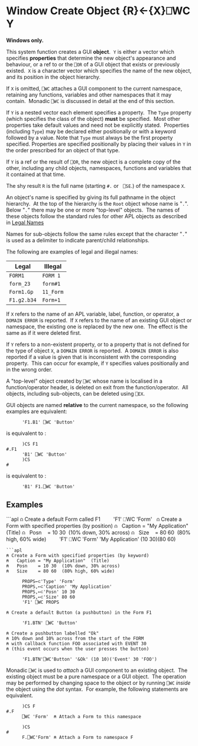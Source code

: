 <!-- Hidden search keywords -->
<div style="display: none;">
  ⎕WC WC
</div>






<h1 class="heading"><span class="name">Window Create Object</span> <span class="command">{R}←{X}⎕WC Y</span></h1>



**Windows only.**


This system function creates a GUI **object**.  `Y` is either a vector which specifies **properties** that determine the new object's appearance and behaviour, or a ref to or the `⎕OR` of a GUI object that exists or previously existed.  `X` is a character vector which specifies the name of the new object, and its position in the object hierarchy.



If `X` is omitted, `⎕WC` attaches a GUI component to the current namespace, retaining any functions, variables and other namespaces that it may contain.  Monadic `⎕WC` is discussed in detail at the end of this section.


If `Y` is a nested vector each element specifies a property.  The `Type` property (which specifies the class of the object) **must** be specified.  Most other properties take default values and need not be explicitly stated.  Properties (including `Type`) may be declared either positionally or with a keyword followed by a value. Note that `Type` must always be the first property specified. Properties are specified positionally by placing their values in `Y` in the order prescribed for an object of that type.


If `Y` is a ref or the result of `⎕OR`, the new object is a complete copy of the other, including any child objects, namespaces, functions and variables that it contained at that time.


The shy result `R` is the full name (starting `#.` or   `⎕SE`.) of the namespace `X`.


An object's name is specified by giving its full pathname in the object hierarchy.  At the top of the hierarchy is the `Root` object whose name is "`.`".  Below "`.`" there may be one or more "top-level" objects.  The names of these objects follow the standard rules for other APL objects as described in [Legal Names](../../programming-reference-guide/introduction/names.md)


Names for sub-objects follow the same rules except that the character "`.`" is used as a delimiter to indicate parent/child relationships.



The following are examples of legal and illegal names:


|Legal      |Illegal  |
|-----------|---------|
|`FORM1`    |`FORM 1` |
|`form_23`  |`form#1` |
|`Form1.Gp` |`11_Form`|
|`F1.g2.b34`|`Form+1` |



If `X` refers to the name of an APL variable, label, function, or operator, a `DOMAIN ERROR` is reported.  If `X` refers to the name of an existing GUI object or namespace, the existing one is replaced by the new one.  The effect is the same as if it were deleted first.


If `Y` refers to a non-existent property, or to a property that is not defined for the type of object `X`, a `DOMAIN ERROR` is reported.  A `DOMAIN ERROR` is also reported if a value is given that is inconsistent with the corresponding property.  This can occur for example, if `Y` specifies values positionally and in the wrong order.


A "top-level" object created by `⎕WC` whose name is localised in a function/operator header, is deleted on exit from the function/operator.  All objects, including sub-objects, can be deleted using `⎕EX`.


GUI objects are named **relative** to the current namespace, so the following examples are equivalent:
```apl
      'F1.B1' ⎕WC 'Button'
```


is equivalent to :
```apl
      )CS F1
#.F1
      'B1' ⎕WC 'Button'
      )CS
#
```


is equivalent to :
```apl
      'B1' F1.⎕WC 'Button'
```

<h2 class="example">Examples</h2>
```apl
⍝ Create a default Form called F1
 
      'F1' ⎕WC 'Form'
 
⍝ Create a Form with specified properties (by position)
⍝   Caption = "My Application"  (Title)
⍝   Posn    = 10 30  (10% down, 30% across)
⍝   Size    = 80 60  (80% high, 60% wide)
 
      'F1' ⎕WC 'Form' 'My Application' (10 30)(80 60)
 

```
```apl
⍝ Create a Form with specified properties (by keyword)
⍝   Caption = "My Application"  (Title)
⍝   Posn    = 10 30  (10% down, 30% across)
⍝   Size    = 80 60  (80% high, 60% wide)
 
      PROPS←⊂'Type' 'Form'
      PROPS,←⊂'Caption' 'My Application'
      PROPS,←⊂'Posn' 10 30
      PROPS,←⊂'Size' 80 60
      'F1' ⎕WC PROPS
 
⍝ Create a default Button (a pushbutton) in the Form F1
 
      'F1.BTN' ⎕WC 'Button'
 
⍝ Create a pushbutton labelled "Ok"
⍝ 10% down and 10% across from the start of the FORM
⍝ with callback function FOO associated with EVENT 30
⍝ (this event occurs when the user presses the button)
 
      'F1.BTN'⎕WC'Button' '&Ok' (10 10)('Event' 30 'FOO')
```



Monadic `⎕WC` is used to *attach* a GUI component to an existing object.  The existing object must be a pure namespace or a GUI object.  The operation may be performed by changing space to the object or by running `⎕WC` *inside* the object using the *dot* syntax.  For example, the following statements are equivalent.
```apl
      )CS F
#.F
      ⎕WC 'Form'  ⍝ Attach a Form to this namespace
 
      )CS
#
      F.⎕WC'Form' ⍝ Attach a Form to namespace F
```



